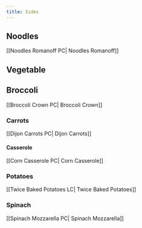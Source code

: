 ```yaml
---
title: Sides
---
```

## Noodles
[[Noodles Romanoff PC| Noodles Romanoff]]
## Vegetable
## Broccoli
[[Broccoli Crown PC| Broccoli Crown]]
### Carrots
[[Dijon Carrots PC| Dijon Carrots]]
#### Casserole
[[Corn Casserole PC| Corn Casserole]]
### Potatoes
[[Twice Baked Potatoes LC| Twice Baked Potatoes]]
### Spinach
[[Spinach Mozzarella PC| Spinach Mozzarella]]
